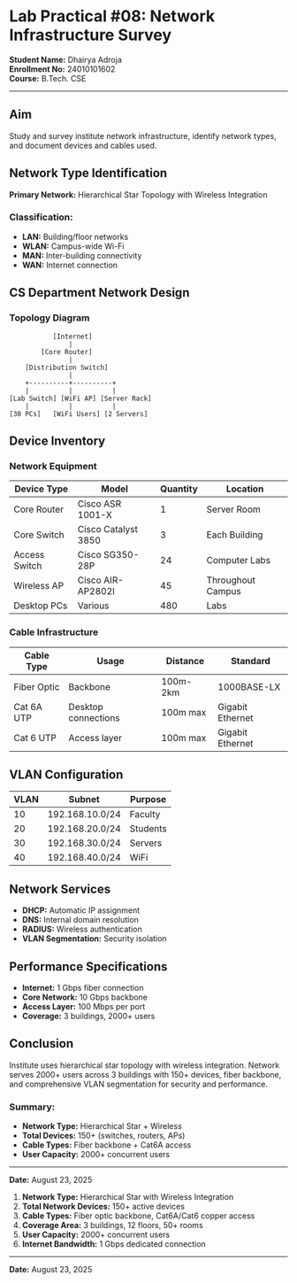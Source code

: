 # Lab Practical #08: Network Infrastructure Survey

**Student Name:** Dhairya Adroja  
**Enrollment No:** 24010101602  
**Course:** B.Tech. CSE

---

## Aim

Study and survey institute network infrastructure, identify network types, and document devices and cables used.

## Network Type Identification

**Primary Network:** Hierarchical Star Topology with Wireless Integration

### Classification:

- **LAN:** Building/floor networks
- **WLAN:** Campus-wide Wi-Fi
- **MAN:** Inter-building connectivity
- **WAN:** Internet connection

## CS Department Network Design

### Topology Diagram

```
           [Internet]
               |
        [Core Router]
               |
    [Distribution Switch]
               |
    +----------+----------+
    |          |          |
[Lab Switch] [WiFi AP] [Server Rack]
    |          |          |
[30 PCs]   [WiFi Users] [2 Servers]
```

## Device Inventory

### Network Equipment

| Device Type   | Model               | Quantity | Location          |
| ------------- | ------------------- | -------- | ----------------- |
| Core Router   | Cisco ASR 1001-X    | 1        | Server Room       |
| Core Switch   | Cisco Catalyst 3850 | 3        | Each Building     |
| Access Switch | Cisco SG350-28P     | 24       | Computer Labs     |
| Wireless AP   | Cisco AIR-AP2802I   | 45       | Throughout Campus |
| Desktop PCs   | Various             | 480      | Labs              |

### Cable Infrastructure

| Cable Type  | Usage               | Distance | Standard         |
| ----------- | ------------------- | -------- | ---------------- |
| Fiber Optic | Backbone            | 100m-2km | 1000BASE-LX      |
| Cat 6A UTP  | Desktop connections | 100m max | Gigabit Ethernet |
| Cat 6 UTP   | Access layer        | 100m max | Gigabit Ethernet |

## VLAN Configuration

| VLAN | Subnet          | Purpose  |
| ---- | --------------- | -------- |
| 10   | 192.168.10.0/24 | Faculty  |
| 20   | 192.168.20.0/24 | Students |
| 30   | 192.168.30.0/24 | Servers  |
| 40   | 192.168.40.0/24 | WiFi     |

## Network Services

- **DHCP:** Automatic IP assignment
- **DNS:** Internal domain resolution
- **RADIUS:** Wireless authentication
- **VLAN Segmentation:** Security isolation

## Performance Specifications

- **Internet:** 1 Gbps fiber connection
- **Core Network:** 10 Gbps backbone
- **Access Layer:** 100 Mbps per port
- **Coverage:** 3 buildings, 2000+ users

## Conclusion

Institute uses hierarchical star topology with wireless integration. Network serves 2000+ users across 3 buildings with 150+ devices, fiber backbone, and comprehensive VLAN segmentation for security and performance.

### Summary:

- **Network Type:** Hierarchical Star + Wireless
- **Total Devices:** 150+ (switches, routers, APs)
- **Cable Types:** Fiber backbone + Cat6A access
- **User Capacity:** 2000+ concurrent users

---

**Date:** August 23, 2025

1. **Network Type:** Hierarchical Star with Wireless Integration
2. **Total Network Devices:** 150+ active devices
3. **Cable Types:** Fiber optic backbone, Cat6A/Cat6 copper access
4. **Coverage Area:** 3 buildings, 12 floors, 50+ rooms
5. **User Capacity:** 2000+ concurrent users
6. **Internet Bandwidth:** 1 Gbps dedicated connection

---

**Date:** August 23, 2025  
